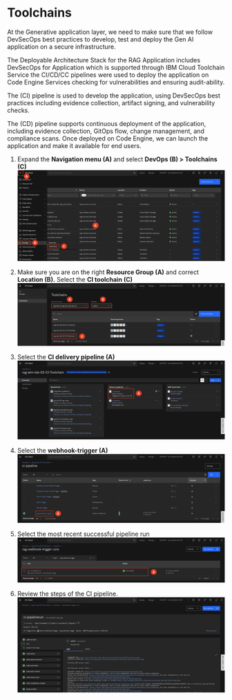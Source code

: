 # Toolchains

At the Generative application layer, we need to make sure that we follow DevSecOps best practices to develop, test and deploy the Gen AI application on a secure infrastructure.

The Deployable Architecture Stack for the RAG Application includes DevSecOps for Application which is supported through IBM Cloud Toolchain Service the CI/CD/CC pipelines were used to deploy the application on Code Engine Services checking for vulnerabilities and ensuring audit-ability.

The (CI) pipeline is used to develop the application, using DevSecOps best practices including evidence collection, artifact signing, and vulnerability checks.

The (CD) pipeline supports continuous deployment of the application, including evidence collection, GitOps flow, change management, and compliance scans. Once deployed on Code Engine, we can launch the application and make it available for end users.

1. Expand the **Navigation menu (A)** and select **DevOps (B) > Toolchains (C)**
![alt text](../images/1.3.1.png)

2. Make sure you are on the right **Resource Group (A)** and correct **Location (B).** Select the **CI toolchain (C)**
![alt text](../images/1.3.2.png)

3. Select the **CI delivery pipeline (A)**
![alt text](../images/1.3.3.png)

4. Select the **webhook-trigger (A)**
![alt text](../images/1.3.4.png)

5. Select the most recent successful pipeline run
![alt text](../images/1.3.5.png)

6. Review the steps of the CI pipeline. 
![alt text](../images/1.3.6.png)